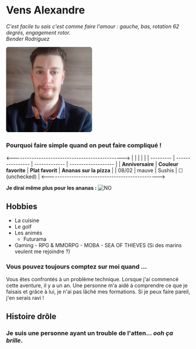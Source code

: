 # Vens Alexandre

*C'est facile tu sais c'est comme faire l'amour : gauche, bas, rotation 62 degrés, engagement rotor.<br>Bender Rodriguez*

![photo profil](./PhotCV.jpg)

### Pourquoi faire simple quand on peut faire compliqué !

<----------------------------------------------->
|           |                  |               |                     |
| --------- | ---------------- | ------------- | ------------------- |
| **Anniversaire** | **Couleur favorite** | **Plat favorit** | **Ananas sur la pizza** |
| 08/02     | mauve                | Sushis             | &#9744; (unchecked) |
<----------------------------------------------->

**Je dirai même plus pour les ananas :**
![NO](https://giphy.com/gifs/theoffice-the-office-tv-frame-toby-vyTnNTrs3wqQ0UIvwE)


## Hobbies

- La cuisine
- Le golf
- Les animés
    - Futurama
- Gaming
		- RPG & MMORPG
		- MOBA
		- SEA OF THIEVES (Si des marins veulent me rejoindre ?)

### Vous pouvez toujours comptez sur moi quand ...

Vous êtes confrontés à un problème technique. Lorsque j'ai commencé cette aventure, il y a un an. Une personne m'a aidé à comprendre ce que je faisais et grâce à lui, je n'ai pas lâché mes formations. Si je peux faire pareil, j'en serais ravi !


## Histoire drôle

### Je suis une personne ayant un trouble de l'atten... ***ooh ça brille***.
